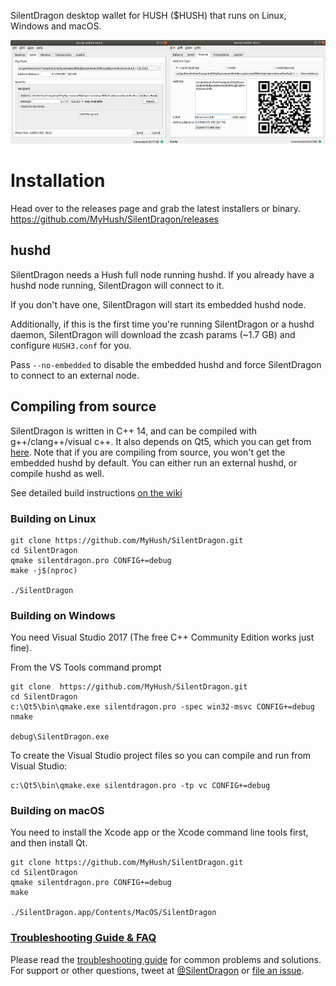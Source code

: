 SilentDragon desktop wallet for HUSH ($HUSH) that runs on Linux, Windows and macOS.

![Screenshots](docs/screenshot-sub.png?raw=true)
# Installation

Head over to the releases page and grab the latest installers or binary. https://github.com/MyHush/SilentDragon/releases

## hushd
SilentDragon needs a Hush full node running hushd. If you already have a hushd node running, SilentDragon will connect to it. 

If you don't have one, SilentDragon will start its embedded hushd node. 

Additionally, if this is the first time you're running SilentDragon or a hushd daemon, SilentDragon will download the zcash params (~1.7 GB) and configure `HUSH3.conf` for you. 

Pass `--no-embedded` to disable the embedded hushd and force SilentDragon to connect to an external node.

## Compiling from source
SilentDragon is written in C++ 14, and can be compiled with g++/clang++/visual c++. It also depends on Qt5, which you can get from [here](https://www.qt.io/download). Note that if you are compiling from source, you won't get the embedded hushd by default. You can either run an external hushd, or compile hushd as well. 

See detailed build instructions [on the wiki](https://github.com/MyHush/SilentDragon/wiki/Compiling-from-source-code)

### Building on Linux

```
git clone https://github.com/MyHush/SilentDragon.git
cd SilentDragon
qmake silentdragon.pro CONFIG+=debug
make -j$(nproc)

./SilentDragon
```

### Building on Windows
You need Visual Studio 2017 (The free C++ Community Edition works just fine). 

From the VS Tools command prompt
```
git clone  https://github.com/MyHush/SilentDragon.git
cd SilentDragon
c:\Qt5\bin\qmake.exe silentdragon.pro -spec win32-msvc CONFIG+=debug
nmake

debug\SilentDragon.exe
```

To create the Visual Studio project files so you can compile and run from Visual Studio:
```
c:\Qt5\bin\qmake.exe silentdragon.pro -tp vc CONFIG+=debug
```

### Building on macOS
You need to install the Xcode app or the Xcode command line tools first, and then install Qt. 

```
git clone https://github.com/MyHush/SilentDragon.git
cd SilentDragon
qmake silentdragon.pro CONFIG+=debug
make

./SilentDragon.app/Contents/MacOS/SilentDragon
```

### [Troubleshooting Guide & FAQ](https://github.com/MyHush/SilentDragon/wiki/Troubleshooting-&-FAQ)
Please read the [troubleshooting guide](https://docs.SilentDragon.co/troubleshooting/) for common problems and solutions.
For support or other questions, tweet at [@SilentDragon](https://twitter.com/SilentDragon) or [file an issue](https://github.com/MyHush/SilentDragon/issues).

